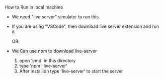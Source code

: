 How to Run in local machine

- We need "live server" simulator to run this.
- If you are using "VSCode", then download live server extension and run it

  OR

- We Can use npm to download live-server
  1. open 'cmd' in this directory
  2. type 'npm i live-server'
  3. After installion type 'live-server' to start the server
